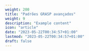```yaml
---
weight: 200
title: "Padrões GRASP avançados"
weight: 9
description: "Example content"
icon: "article"
date: "2023-05-22T00:34:57+01:00"
lastmod: "2023-05-22T00:34:57+01:00"
draft: false
---
```

